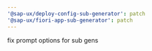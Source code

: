 ```yaml
---
'@sap-ux/deploy-config-sub-generator': patch
'@sap-ux/fiori-app-sub-generator': patch
---
```


fix prompt options for sub gens
